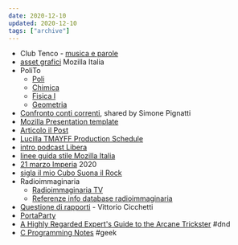 ```yaml
---
date: 2020-12-10
updated: 2020-12-10
tags: ["archive"]
---
```

- Club Tenco - [musica e parole](https://drive.google.com/drive/folders/1KJwG7oXcwr7XSPooRM1RmiJXM-B2BeGb?usp=sharing)
- [asset grafici](https://drive.google.com/drive/folders/1AUPIGeDjvJPwUsdiYPTOOFw757HBdsFQ?usp=sharing "asset grafici Mozilla Italia") Mozilla Italia
- PoliTo
	- [Poli](https://drive.google.com/drive/folders/0B5tlvNj65NgYeHdOa0dCbWZmNlE?usp=sharing "Shared folder by Andriy Shevchenko")
	- [Chimica](https://drive.google.com/drive/folders/0B-rmoZ3SIwkJT0Y3ZkxPbGlTenc?usp=sharing)
	- [Fisica I](https://drive.google.com/drive/folders/0B-rmoZ3SIwkJdjk4SEdUQkZITjQ?usp=sharing)
	- [Geometria](https://drive.google.com/drive/folders/0B-rmoZ3SIwkJWVhGMHdnSEM4UVk?usp=sharing)
- [Confronto conti correnti](https://docs.google.com/spreadsheets/d/16NJcEnjDEqYuVQLUqmqdj6n1NoJMYQpHjpKAfy6amcg/edit?usp=sharing), shared by Simone Pignatti
- [Mozilla Presentation template](https://docs.google.com/presentation/d/13btxn3z7Mzyi5DgwbbxdFEeA9F4k0KkiK1cr0Dkwrh4/edit?usp=sharing)
- [Articolo il Post](https://docs.google.com/document/d/1AOdZKfzdnAdW0s1cIFsSBFlwAabBnAJZ9W2M5Cmv7TY/edit?usp=sharing "Tommaso Marmo - Colombia")
- [Lucilla TMAYFF Production Schedule](https://docs.google.com/document/d/1ExchmVs1UaqtR4ElqGzLcYq9DO0Zke3pJnxN2XcA3S0/edit?usp=sharing)
- [intro podcast Libera](https://docs.google.com/document/d/11xbxtZaCWmwJFN30MggBH_Vg42Ad_ciW5UrPNMXf3ic/edit?usp=sharing)
- [linee guida stile Mozilla Italia](https://docs.google.com/document/d/1IuWzMQeeAtq-SATIsvpzgVTdtUwHMFi1I6Cov5v3hH4/edit?usp=sharing)
- [21 marzo Imperia](https://docs.google.com/document/d/1jT3p7A4IkuPLedJ18n8OrG7BBPOuf-vycAYtPBCPDLE/edit?usp=sharing) 2020
- [sigla il mio Cubo Suona il Rock](https://drive.google.com/file/d/1k7sBVXJ_d-u03HIFkqWEYpUegw6UoKAq/view?usp=sharing)
- Radioimmaginaria
	- [Radioimmaginaria TV](https://drive.google.com/drive/folders/1ZSnrTkhQCuYkU2gkwV3VByojHX1K8oVn?usp=sharing)
	- [Referenze info database radioimmaginaria](https://docs.google.com/spreadsheets/d/1FwH_iX9WtHlip_zx-kdE7lY37JiJJWkNc6Hi3mTgEuE/edit?usp=sharing)
- [Questione di rapporti](https://drive.google.com/drive/folders/0B_cC05kKsjeKSEx6NDNkWEtpcHc?usp=sharing) - Vittorio Cicchetti
- [PortaParty](https://docs.google.com/forms/d/198Ejcx2JdltEWGtDZLxx5OiqN4Q57FPb_iWbAn_us_8/edit?usp=sharing)
- [A Highly Regarded Expert's Guide to the Arcane Trickster](https://docs.google.com/document/d/1IZBcQbZlN5psPppnuQvOO3xJ5P84tI6UNPiQz5_jEGc/edit?usp=sharing) #dnd
- [C Programming Notes](https://docs.google.com/document/d/1kDGgpIFlDwkQ9a-3id8dAvuz9X5a57GPelyTXOppIcA/edit?usp=sharing) #geek 
